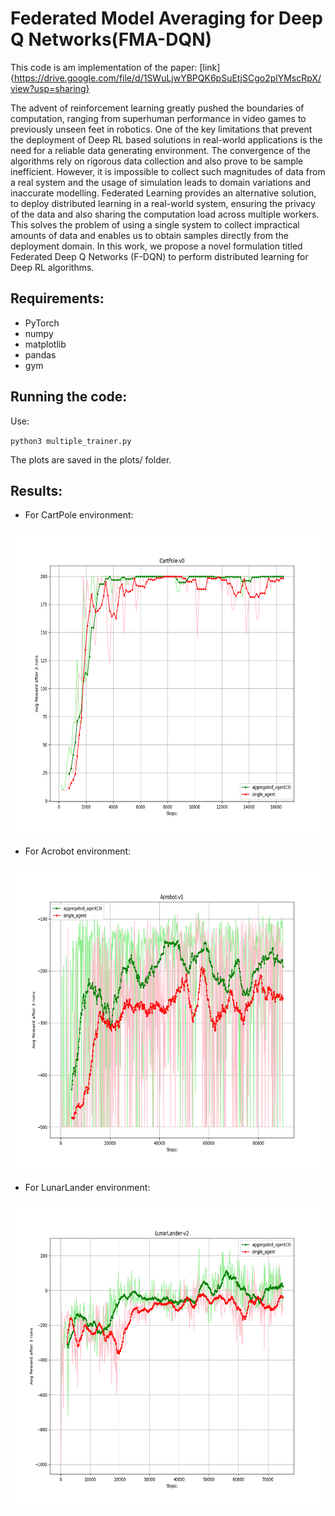 # Federated Model Averaging for Deep Q Networks(FMA-DQN)

This code is am implementation of the paper: [link]{https://drive.google.com/file/d/1SWuLjwYBPQK6pSuEtjSCgo2plYMscRpX/view?usp=sharing}

The advent of reinforcement learning greatly pushed the boundaries of computation, ranging from superhuman performance in video games to previously unseen feet in robotics. One of the key limitations that prevent the deployment of Deep RL based solutions in real-world applications is the need for a reliable data generating environment. The convergence of the algorithms rely on rigorous data collection and also prove to be sample inefficient. However, it is impossible to collect such magnitudes of data from a real system and the usage of simulation leads to domain variations and inaccurate modelling. Federated Learning provides an alternative solution, to deploy distributed learning in a real-world system, ensuring the privacy of the data and also sharing the computation load across multiple workers. This solves the problem of using a single system to collect impractical amounts of data and enables us to obtain samples directly from the deployment domain. In this work, we propose a novel formulation titled Federated Deep Q Networks (F-DQN) to perform distributed learning for Deep RL algorithms.

## Requirements:
* PyTorch
* numpy
* matplotlib
* pandas
* gym

## Running the code:
Use:

`python3 multiple_trainer.py`

The plots are saved in the plots/ folder.


## Results:

* For CartPole environment:

<p align="center">
 <img  width="640" height="490" src="plots/CartPole-v0_3plot.png">
</p>

* For Acrobot environment:

<p align="center">
 <img  width="640" height="490" src="plots/Acrobot-v1_3plot.png">
</p>

* For LunarLander environment:

<p align="center">
 <img  width="640" height="490" src="plots/LunarLander-v2_3plot.png">
</p>







